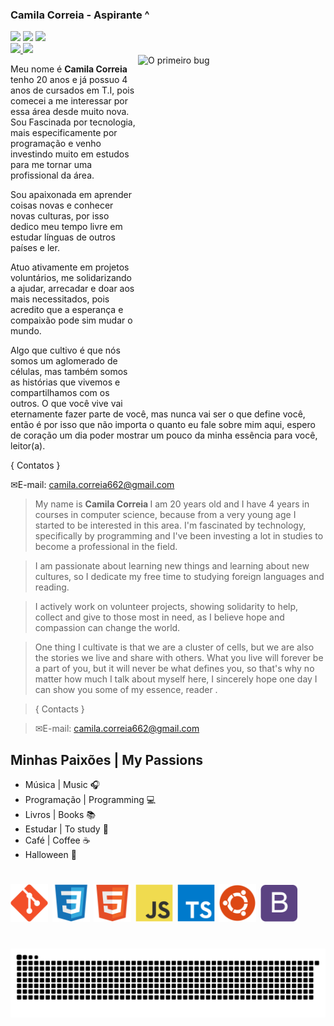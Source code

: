 ### Camila Correia - Aspirante ^ 
<div>
  <a href="https://www.instagram.com/camiladeschrodinger/" target="_blank"><img src="https://img.shields.io/badge/-Instagram-%23E4405F?style=for-the-badge&logo=instagram&logoColor=white" target="_blank"></a>
  <a href = "mailto:camila.correia662@gmail.com"><img src="https://img.shields.io/badge/-Gmail-%23333?style=for-the-badge&logo=gmail&logoColor=white" target="_blank"></a>
  <a href="https://www.linkedin.com/in/camila-correiars/" target="_blank"><img src="https://img.shields.io/badge/-LinkedIn-%230077B5?style=for-the-badge&logo=linkedin&logoColor=white" target="_blank"></a> 
</div>

 <div>
  <a href="https://github.com/Cameasy">
  <img height="180em" src="https://github-readme-stats.vercel.app/api?username=cameasy&show_icons=true&theme=midnight-purple&include_all_commits=true&count_private=true"/>
  <img height="180em" src="https://github-readme-stats.vercel.app/api/top-langs/?username=cameasy&layout=compact&langs_count=7&theme=midnight-purple"/>
  </a>
</div>


<img src="https://github.com/Cameasy/Cameasy/blob/main/Camz.jpeg" width="300" height="550" align="right" alt="O primeiro bug"/>

Meu nome é <strong>Camila Correia</strong> tenho 20 anos e já possuo 4 anos de cursados em T.I, pois comecei a me interessar por essa área desde muito nova. Sou Fascinada por tecnologia, mais especificamente por programação e venho investindo muito em estudos para me tornar uma profissional da área.

Sou apaixonada em aprender coisas novas e conhecer novas culturas, por isso dedico meu tempo livre em estudar línguas de outros países e ler.

Atuo ativamente em projetos voluntários, me solidarizando a ajudar, arrecadar e doar aos mais necessitados, pois acredito que a esperança e compaixão pode sim mudar o mundo.

Algo que cultivo é que nós somos um aglomerado de células, mas também somos as histórias que vivemos e compartilhamos com os outros. O que você vive vai eternamente fazer parte de você, mas nunca vai ser o que define você, então é por isso que não importa o quanto eu fale sobre mim aqui, espero de coração um dia poder mostrar um pouco da minha essência para você, leitor(a).

{ Contatos }

✉E-mail: camila.correia662@gmail.com 


> My name is <strong>Camila Correia </strong> I am 20 years old and I have 4 years in courses in computer science, because from a very young age I started to be interested in this area. I'm fascinated by technology, specifically by programming and I've been investing a lot in studies to become a professional in the field.

> I am passionate about learning new things and learning about new cultures, so I dedicate my free time to studying foreign languages and reading.

> I actively work on volunteer projects, showing solidarity to help, collect and give to those most in need, as I believe hope and compassion can change the world.

> One thing I cultivate is that we are a cluster of cells, but we are also the stories we live and share with others. What you live will forever be a part of you, but it will never be what defines you, so that's why no matter how much I talk about myself here, I sincerely hope one day I can show you some of my essence, reader .

> { Contacts }

> ✉E-mail: camila.correia662@gmail.com

## Minhas Paixões | My Passions

- Música | Music :headphones: 
- Programação | Programming :computer:
- Livros | Books :books:
- Estudar | To study :open_book:
- Café | Coffee :coffee:
- Halloween :jack_o_lantern:

# <img alt="GIT" src="https://github.com/devicons/devicon/raw/master/icons/git/git-original.svg" width="60" height="60"  /> <img alt="CSS" src="https://github.com/devicons/devicon/raw/master/icons/css3/css3-original.svg" width="60" height="60"  /> <img alt="HTML" src="https://github.com/devicons/devicon/raw/master/icons/html5/html5-original.svg" width="60" height="60" /> <img alt="JS" src="https://github.com/devicons/devicon/raw/master/icons/javascript/javascript-original.svg"  width="60" height="60"  /> <img alt="TS" src="https://github.com/devicons/devicon/blob/master/icons/typescript/typescript-original.svg"  width="60" height="60"  /> <img alt="Ubuntu" src="https://github.com/devicons/devicon/blob/master/icons/ubuntu/ubuntu-plain.svg"  width="60" height="60"  /> <img alt="Bootstrap" src="https://github.com/devicons/devicon/blob/master/icons/bootstrap/bootstrap-plain.svg"  width="60" height="60"  /> 

<br>


<div align="center">
<img src="https://github.com/Plankiton/Plankiton/blob/output/github-contribution-grid-snake.svg?raw=true"/>
</div>
